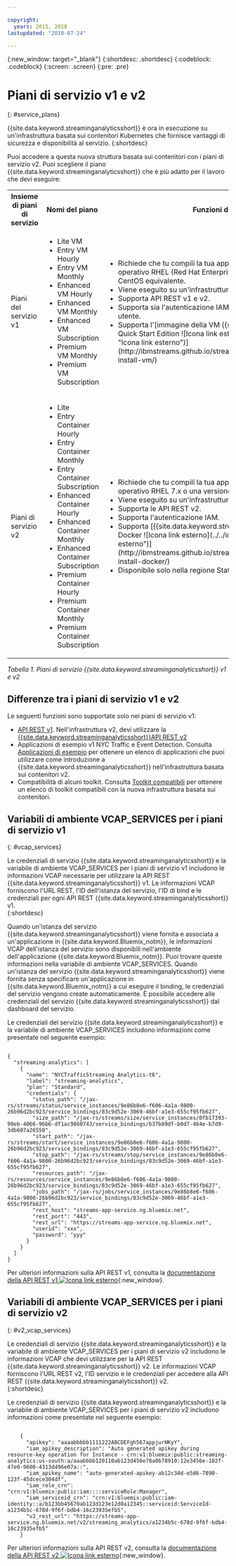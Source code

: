 ```yaml
---

copyright:
  years: 2015, 2018
lastupdated: "2018-07-24"

---
```


<!-- Attribute definitions -->
{:new_window: target="_blank"}
{:shortdesc: .shortdesc}
{:codeblock: .codeblock}
{:screen: .screen}
{:pre: .pre}

# Piani di servizio v1 e v2
{: #service_plans}

{{site.data.keyword.streaminganalyticsshort}} è ora in esecuzione su un'infrastruttura basata sui contenitori Kubernetes che fornisce vantaggi di sicurezza e disponibilità al servizio.
{:shortdesc}

Puoi accedere a questa nuova struttura basata sui contenitori con i piani di servizio v2. Puoi scegliere il piano {{site.data.keyword.streaminganalyticsshort}} che è più adatto per il lavoro che devi eseguire:


<table summary="Questa tabella fornisce un elenco di piani di servizio che puoi utilizzare per creare il tuo servizio {{site.data.keyword.streaminganalyticsshort}}. La tabella elenca tutti i piani di servizio sia per gli insiemi di piani v1 che per quelli v2 e fornisce un elenco di funzioni per ciascun insieme.">
  <tr>
    <th>Insieme di piani di servizio<br></th>
    <th>Nomi del piano<br></th>
    <th>Funzioni disponibili<br></th>
  </tr>
  <tr>
    <td width="15%">
    Piani del servizio v1    
    </td>
    <td width="35%">
    <ul>
      <li>Lite VM</li>
      <li>Entry VM Hourly</li>
      <li>Entry VM Monthly</li>
      <li>Enhanced VM Hourly</li>
      <li>Enhanced VM Monthly</li>
      <li>Enhanced VM Subscription</li>
      <li>Premium VM Monthly</li>
      <li>Premium VM Subscription</li>
    </ul>
    </td>
    <td>
      <ul>
        <li>Richiede che tu compili la tua applicazione Streams in un sistema operativo RHEL (Red Hat Enterprise Linux) 6.5 o una versione CentOS equivalente.</li>
        <li>Viene eseguito su un'infrastruttura basata sulle VM.</li>
        <li>Supporta API REST v1 e v2.<br></li>
        <li>Supporta sia l'autenticazione IAM sia l'autenticazione di credenziali utente.</li>
        <li>Supporta l'[immagine della VM {{site.data.keyword.streamsshort}} Quick Start Edition ![Icona link esterno](../../icons/launch-glyph.svg "Icona link esterno")](http://ibmstreams.github.io/streamsx.documentation/docs/4.2/qse-install-vm/)
      </ul>    
    </td>
  </tr>
  <tr>
    <td>
    Piani di servizio v2
    </td>
    <td>
      <ul>
        <li>Lite</li>
        <li>Entry Container Hourly</li>
        <li>Entry Container Monthly</li>
        <li>Entry Container Subscription</li>
        <li>Enhanced Container Hourly</li>
        <li>Enhanced Container Monthly</li>
        <li>Enhanced Container Subscription</li>
        <li>Premium Container Hourly</li>
        <li>Premium Container Monthly</li>
        <li>Premium Container Subscription</li>
      </ul>
    </td>
    <td>
    <ul>
      <li>Richiede che tu compili la tua applicazione Streams in un sistema operativo RHEL 7.x o una versione CentOS equivalente.</li>
      <li>Viene eseguito su un'infrastruttura basata sui contenitori.</li>
      <li>Supporta le API REST v2.<br></li>
      <li>Supporta l'autenticazione IAM.</li>
      <li>Supporta [{{site.data.keyword.streamsshort}} Quick Start Edition con Docker ![Icona link esterno](../../icons/launch-glyph.svg "Icona link esterno")](http://ibmstreams.github.io/streamsx.documentation/docs/4.2/qse-install-docker/)</li>
      <li>Disponibile solo nella regione Stati Uniti Sud</li>
    </ul>
    </td>
  </tr>
</table>

*Tabella 1. Piani di servizio {{site.data.keyword.streaminganalyticsshort}} v1 e v2*

## Differenze tra i piani di servizio v1 e v2

Le seguenti funzioni sono supportate solo nei piani di servizio v1:

* [API REST v1](https://console.bluemix.net/apidocs/streaming-analytics-v1). Nell'infrastruttura v2, devi utilizzare la [{{site.data.keyword.streaminganalyticsshort}}API REST v2](https://console.bluemix.net/apidocs/streaming-analytics-v2)
* Applicazioni di esempio v1 NYC Traffic e Event Detection. Consulta [Applicazioni di esempio](/docs/services/StreamingAnalytics/c_starterapps.html) per ottenere un elenco di applicazioni che puoi utilizzare come introduzione a {{site.data.keyword.streaminganalyticsshort}} nell'infrastruttura basata sui contenitori v2.
* Compatibilità di alcuni toolkit. Consulta [Toolkit compatibili](/docs/services/StreamingAnalytics/compatible_toolkits.html) per ottenere un elenco di toolkit compatibili con la nuova infrastruttura basata sui contenitori.

## Variabili di ambiente VCAP_SERVICES per i piani di servizio v1
{: #vcap_services}

Le credenziali di servizio {{site.data.keyword.streaminganalyticsshort}} e la variabile di ambiente VCAP_SERVICES per i piani di servizio v1 includono le informazioni VCAP necessarie per utilizzare la API REST {{site.data.keyword.streaminganalyticsshort}} v1. Le informazioni VCAP forniscono l'URL REST,
l'ID dell'istanza del servizio, l'ID di bind e le credenziali per ogni API REST {{site.data.keyword.streaminganalyticsshort}} v1.  
{:shortdesc}

 Quando un'istanza del servizio {{site.data.keyword.streaminganalyticsshort}} viene fornita e associata a un'applicazione in {{site.data.keyword.Bluemix_notm}}, le informazioni VCAP dell'istanza del servizio sono disponibili nell'ambiente dell'applicazione {{site.data.keyword.Bluemix_notm}}. Puoi trovare queste informazioni nella variabile di ambiente VCAP_SERVICES. Quando un'istanza del servizio {{site.data.keyword.streaminganalyticsshort}}
viene fornita senza specificare un'applicazione in {{site.data.keyword.Bluemix_notm}} a cui eseguire il binding, le credenziali del servizio vengono create automaticamente. È possibile accedere alle credenziali del servizio {{site.data.keyword.streaminganalyticsshort}}
dal dashboard del servizio.


Le credenziali del servizio {{site.data.keyword.streaminganalyticsshort}} e la variabile di ambiente VCAP_SERVICES includono informazioni come presentate nel seguente esempio:

<pre><code>
{
  "streaming-analytics": [
    {
      "name": "NYCTrafficStreaming Analytics-t6",
      "label": "streaming-analytics",
      "plan": "Standard",
      "credentials": {
        "status_path": "/jax-rs/streams/status/service_instances/9e86b8e6-f606-4a1a-9800-26b96d2bc923/service_bindings/83c9d52e-3069-46bf-a1e3-655cf95fb627",
        "size_path": "/jax-rs/streams/size/service_instances/0fb17393-90eb-4066-96b6-df1ac9860743/service_bindings/b37b89df-b0d7-464e-b7d9-3db607a26550",
        "start_path": "/jax-rs/streams/start/service_instances/9e86b8e6-f606-4a1a-9800-26b96d2bc923/service_bindings/83c9d52e-3069-46bf-a1e3-655cf95fb627",
        "stop_path": "/jax-rs/streams/stop/service_instances/9e86b8e6-f606-4a1a-9800-26b96d2bc923/service_bindings/83c9d52e-3069-46bf-a1e3-655cf95fb627",
        "resources_path": "/jax-rs/resources/service_instances/9e86b8e6-f606-4a1a-9800-26b96d2bc923/service_bindings/83c9d52e-3069-46bf-a1e3-655cf95fb627",
        "jobs_path": "/jax-rs/jobs/service_instances/9e86b8e6-f606-4a1a-9800-26b96d2bc923/service_bindings/83c9d52e-3069-46bf-a1e3-655cf95fb627",
        "rest_host": "streams-app-service.ng.bluemix.net",
        "rest_port": "443",
        "rest_url": "https://streams-app-service.ng.bluemix.net",
        "userid": "xxx",
        "password": "yyy"
      }
    }
  ]
}	  
</code></pre>

Per ulteriori informazioni sulla API REST v1, consulta la [documentazione della API REST v1 ![Icona link esterno](../../icons/launch-glyph.svg "Icona link esterno")](https://console.ng.bluemix.net/apidocs/220){:new_window}.

## Variabili di ambiente VCAP_SERVICES per i piani di servizio v2
{: #v2_vcap_services}

Le credenziali di servizio {{site.data.keyword.streaminganalyticsshort}} e la variabile di ambiente VCAP_SERVICES per i piani di servizio v2 includono le informazioni VCAP che devi utilizzare per la API REST {{site.data.keyword.streaminganalyticsshort}} v2. Le informazioni VCAP forniscono l'URL REST v2, l'ID servizio e le credenziali per accedere alla API REST {{site.data.keyword.streaminganalyticsshort}} v2.  
{:shortdesc}

Le credenziali di servizio {{site.data.keyword.streaminganalyticsshort}} e la variabile di ambiente VCAP_SERVICES per i piani di servizio v2 includono informazioni come presentate nel seguente esempio:

<pre><code>
    {
      "apikey": "aaaabbbbb1111222ABCDEFgh567appjurHKyY",
      "iam_apikey_description": "Auto generated apikey during resource-key operation for Instance - crn:v1:bluemix:public:streaming-analytics:us-south:a/aaabbbb120110ab123d456e78a0b78910:12e3456e-102f-47e0-9600-4313d496e07a::",
      "iam_apikey_name": "auto-generated-apikey-ab12c34d-e5d6-7890-123f-45dcece304df",
      "iam_role_crn": "crn:v1:bluemix:public:iam::::serviceRole:Manager",
      "iam_serviceid_crn": "crn:v1:bluemix:public:iam-identity::a/b123bb45670ab123d123e12d0a12345::serviceid:ServiceId-a1234b5c-678d-9f6f-bdb4-16c23935efb5",
      "v2_rest_url": "https://streams-app-service.ng.bluemix.net/v2/streaming_analytics/a1234b5c-678d-9f6f-bdb4-16c23935efb5"
    }
</code></pre>

Per ulteriori informazioni sulla API REST v2, consulta la [documentazione della API REST v2 ![Icona link esterno](../../icons/launch-glyph.svg "Icona link esterno")](https://console.ng.bluemix.net/apidocs/1939){:new_window}.
